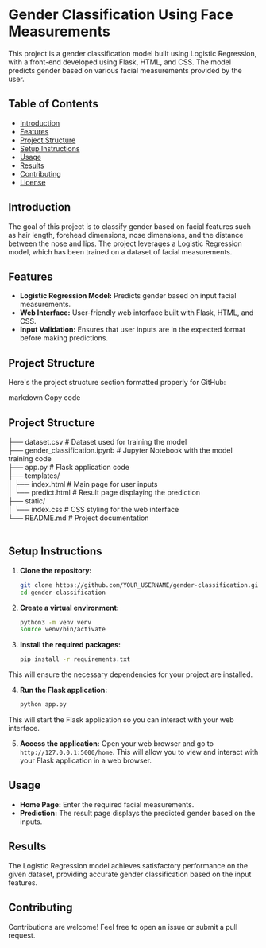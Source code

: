 # Gender Classification Using Face Measurements

This project is a gender classification model built using Logistic Regression, with a front-end developed using Flask, HTML, and CSS. The model predicts gender based on various facial measurements provided by the user.

## Table of Contents

- [Introduction](#introduction)
- [Features](#features)
- [Project Structure](#project-structure)
- [Setup Instructions](#setup-instructions)
- [Usage](#usage)
- [Results](#results)
- [Contributing](#contributing)
- [License](#license)

## Introduction

The goal of this project is to classify gender based on facial features such as hair length, forehead dimensions, nose dimensions, and the distance between the nose and lips. The project leverages a Logistic Regression model, which has been trained on a dataset of facial measurements.

## Features

- **Logistic Regression Model:** Predicts gender based on input facial measurements.
- **Web Interface:** User-friendly web interface built with Flask, HTML, and CSS.
- **Input Validation:** Ensures that user inputs are in the expected format before making predictions.

## Project Structure

Here's the project structure section formatted properly for GitHub:

markdown
Copy code
## Project Structure

├── dataset.csv # Dataset used for training the model <br>
├── gender_classification.ipynb # Jupyter Notebook with the model training code <br>
├── app.py # Flask application code <br>
├── templates/ <br>
│ ├── index.html # Main page for user inputs <br>
│ └── predict.html # Result page displaying the prediction <br>
├── static/ <br>
│ └── index.css # CSS styling for the web interface <br>
└── README.md # Project documentation<br><br>



## Setup Instructions

1. **Clone the repository:**
   ```bash
   git clone https://github.com/YOUR_USERNAME/gender-classification.git
   cd gender-classification

2. **Create a virtual environment:**
   ```bash
   python3 -m venv venv
   source venv/bin/activate

3. **Install the required packages:**
   ```bash
   pip install -r requirements.txt
   
This will ensure the necessary dependencies for your project are installed.


4. **Run the Flask application:**
   ```bash
   python app.py
   
This will start the Flask application so you can interact with your web interface.

5. **Access the application:**
   Open your web browser and go to `http://127.0.0.1:5000/home`.
This will allow you to view and interact with your Flask application in a web browser.

## Usage

- **Home Page:** Enter the required facial measurements.
- **Prediction:** The result page displays the predicted gender based on the inputs.

## Results

The Logistic Regression model achieves satisfactory performance on the given dataset, providing accurate gender classification based on the input features.

## Contributing

Contributions are welcome! Feel free to open an issue or submit a pull request.

